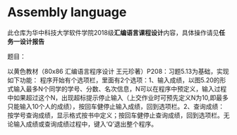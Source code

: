 # Assembly language

此仓库为华中科技大学软件学院2018级**汇编语言课程设计**内容，具体操作请见**任务一设计报告**

题目：

以黄色教材（80x86 汇编语言程序设计 王元珍著）P208：习题5.13为基础，实现如下功能：
程序开始有个选项栏，里面有2个选项：1、输入成绩，以图5.20的形式输入最多N个同学的学号、分数、名次信息，N可以在程序中预定义，输入过程中如果超过这个N，出现超标提示停止输入（上交作业时可预先定义N为10,即最多只能输入10个人的成绩），按回车健停止输入成绩，回到选项栏。2、查询成绩：按学号查询成绩，显示格式按书中定义；按回车健停止查询成绩，回到选项栏。无论输入成绩或查询成绩过程中，键入‘Q’退出整个程序。

